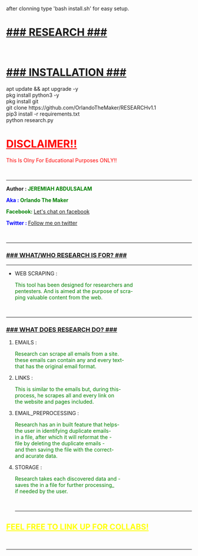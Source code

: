 after clonning type 'bash install.sh' for easy setup.

<h1><u>###  RESEARCH ###</u></h1>
<br/>
<h1><u>###  INSTALLATION ###</u></h1>
apt update && apt upgrade -y <br/>
pkg install python3 -y <br/>
pkg install git <br/>
git clone https://github.com/OrlandoTheMaker/RESEARCHv1.1 <br/>
pip3 install -r requirements.txt <br/>
python research.py
<br/>
<h1 style="color:red"><u>DISCLAIMER!!</u></h1>
<p style="color:red"> This Is Olny For Educational Purposes ONLY!!</p>
<br/>
<hr>

<p id="name"><b>Author :</b><b style="color:green"> JEREMIAH ABDULSALAM</b></p>

<p id="aka"><b style="color:blue">Aka :</b><b style="color:green"> Orlando The Maker</b></p>

<p id="facebook"><b style="color:green"> Facebook: </b><a href="https://web.facebook.com/profile.php?id=100093388869888">Let's chat on facebook</a>  </p>

<p id="twitter"><b style="color:blue">Twitter : </b> <a href="https://twitter.com/Orlando13140">Follow me on twitter</a>   </p>

<br/>
<hr/>

<h3><u>### WHAT/WHO RESEARCH IS FOR? ###</u></h3>
<hr/>

<ul>
<li>

WEB SCRAPING : <p style="color:green">This tool has been designed for researchers and<br/>
pentesters. And is aimed at the purpose of scra-<br/>
ping valuable content from the web.</p>
</li>
</ul>

<br/>
<hr/>

<h3><u>### WHAT DOES RESEARCH DO? ###</u></h3>

<ol>

<li>
EMAILS : <p style="color:green"> Research can scrape all emails from a site.<br/>
these emails can contain any and every text-<br/>
that has the original email format.</p>
</li>

<li>
LINKS : <p style="color:green">This is similar to the emails but, during this-<br/>
process, he scrapes all and every link on<br/>
the website and pages included.</p>
</li>

<li>
EMAIL_PREPROCESSING : <p style="color:green"> Research has an in built feature that helps-<br/>
the user in identifying duplicate emails-<br/>
in a file, after which it will reformat the -<br/>
file by deleting the duplicate emails -<br/>
and then saving the file with the correct-<br/>
and acurate data.</p>
</li>

<li>
STORAGE : <p style="color:green"> Research takes each discovered data and -<br/>
saves the in a file for further processing_<br/>
if needed by the user.</p>
</li>
<br/>
<hr/>
</ol>

<h2 style="color:yellow"><u> FEEL FREE TO LINK UP FOR COLLABS!</h2>

<br/>
<hr/>



